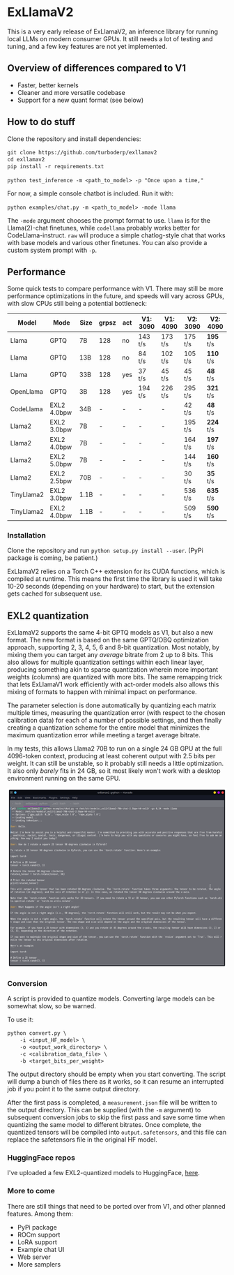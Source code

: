 # ExLlamaV2

This is a very early release of ExLlamaV2, an inference library for running local LLMs on modern consumer GPUs. It 
still needs a lot of testing and tuning, and a few key features are not yet implemented.


## Overview of differences compared to V1

- Faster, better kernels
- Cleaner and more versatile codebase
- Support for a new quant format (see below)


## How to do stuff

Clone the repository and install dependencies:

```
git clone https://github.com/turboderp/exllamav2
cd exllamav2
pip install -r requirements.txt

python test_inference -m <path_to_model> -p "Once upon a time,"
```

For now, a simple console chatbot is included. Run it with:

`python examples/chat.py -m <path_to_model> -mode llama`

The `-mode` argument chooses the prompt format to use. `llama` is for the Llama(2)-chat finetunes, while `codellama`
probably works better for CodeLlama-instruct. `raw` will produce a simple chatlog-style chat that works with base 
models and various other finetunes. You can also provide a custom system prompt with `-p`. 


## Performance

Some quick tests to compare performance with V1. There may still be more performance optimizations in the future, and
speeds will vary across GPUs, with slow CPUs still being a potential bottleneck:

| Model      | Mode        | Size  | grpsz | act | V1: 3090 | V1: 4090 | V2: 3090 | V2: 4090    |
|------------|-------------|-------|-------|-----|----------|----------|----------|-------------|
| Llama      | GPTQ        | 7B    | 128   | no  | 143 t/s  | 173 t/s  | 175 t/s  | **195** t/s |
| Llama      | GPTQ        | 13B   | 128   | no  | 84 t/s   | 102 t/s  | 105 t/s  | **110** t/s |
| Llama      | GPTQ        | 33B   | 128   | yes | 37 t/s   | 45 t/s   | 45 t/s   | **48** t/s  |
| OpenLlama  | GPTQ        | 3B    | 128   | yes | 194 t/s  | 226 t/s  | 295 t/s  | **321** t/s |
| CodeLlama  | EXL2 4.0bpw | 34B   | -     | -   | -        | -        | 42 t/s   | **48** t/s  |
| Llama2     | EXL2 3.0bpw | 7B    | -     | -   | -        | -        | 195 t/s  | **224** t/s |
| Llama2     | EXL2 4.0bpw | 7B    | -     | -   | -        | -        | 164 t/s  | **197** t/s |
| Llama2     | EXL2 5.0bpw | 7B    | -     | -   | -        | -        | 144 t/s  | **160** t/s |
| Llama2     | EXL2 2.5bpw | 70B   | -     | -   | -        | -        | 30 t/s   | **35** t/s  |
| TinyLlama2 | EXL2 3.0bpw | 1.1B  | -     | -   | -        | -        | 536 t/s  | **635** t/s |
| TinyLlama2 | EXL2 4.0bpw | 1.1B  | -     | -   | -        | -        | 509 t/s  | **590** t/s |

### Installation

Clone the repository and run `python setup.py install --user`. (PyPi package is coming, be patient.)

ExLlamaV2 relies on a Torch C++ extension for its CUDA functions, which is compiled at runtime. This means the first
time the library is used it will take 10-20 seconds (depending on your hardware) to start, but the extension gets cached
for subsequent use.


## EXL2 quantization

ExLlamaV2 supports the same 4-bit GPTQ models as V1, but also a new format. The new format is based on the same GPTQ/OBQ
optimization approach, supporting 2, 3, 4, 5, 6 and 8-bit quantization. Most notably, by mixing them you can target any
*average* bitrate from 2 up to 8 bits. This also allows for multiple quantization settings within each linear
layer, producing something akin to sparse quantization wherein more important weights (columns) are quantized with more
bits. The same remapping trick that lets ExLlamaV1 work efficiently with act-order models also allows this mixing
of formats to happen with minimal impact on performance. 

The parameter selection is done automatically by quantizing each matrix multiple times, measuring the quantization 
error (with respect to the chosen calibration data) for each of a number of possible settings, and then finally creating
a quantization scheme for the entire model that minimizes the maximum quantization error while meeting a target average
bitrate.

In my tests, this allows Llama2 70B to run on a single 24 GB GPU at the full 4096-token context, producing at least 
coherent output with 2.5 bits per weight. It can still be unstable, so it probably still needs a little optimization.
It also only *barely* fits in 24 GB, so it most likely won't work with a desktop environment running on the same GPU.

[![chat_screenshot](doc/screenshot_chat_2.5bit_thumb.png)](doc/screenshot_chat_thumb.png)

### Conversion

A script is provided to quantize models. Converting large models can be somewhat slow, so be warned.

To use it: 

```
python convert.py \
    -i <input_HF_model> \
    -o <output_work_directory> \
    -c <calibration_data_file> \
    -b <target_bits_per_weight>
```

The output directory should be empty when you start converting. The script will dump a bunch of files there as it
works, so it can resume an interrupted job if you point it to the same output directory.

After the first pass is completed, a `measurement.json` file will be written to the output directory. This can be
supplied (with the `-m` argument) to subsequent conversion jobs to skip the first pass and save some time when quantizing
the same model to different bitrates. Once complete, the quantized tensors will be compiled into `output.safetensors`,
and this file can replace the safetensors file in the original HF model.

### HuggingFace repos

I've uploaded a few EXL2-quantized models to HuggingFace, [here](https://huggingface.co/turboderp). 

### More to come

There are still things that need to be ported over from V1, and other planned features. Among them:

- PyPi package
- ROCm support
- LoRA support
- Example chat UI
- Web server
- More samplers
